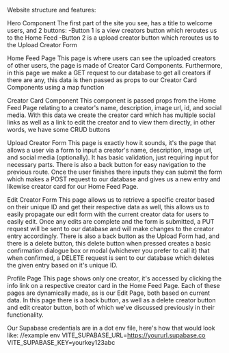 Website structure and features:

Hero Component
  The first part of the site you see, has a title to welcome users, and 2 buttons:
   -Button 1 is a view creators button which reroutes us to the Home Feed
   -Button 2 is a upload creator button which reroutes us to the Upload Creator Form

Home Feed Page
  This page is where users can see the uploaded creators of other users, the page is made of Creator Card Components.
  Furthermore, in this page we make a GET request to our database to get all creators if there are any, this data is
  then passed as props to our Creator Card Components using a map function

Creator Card Component
  This component is passed props from the Home Feed Page relating to a creator's name, description, image url,
  id, and social media. With this data we create the creator card which has multiple social links as well as
  a link to edit the creator and to view them directly, in other words, we have some CRUD buttons

Upload Creator Form
  This page is exactly how it sounds, it's the page that allows a user via a form to input a creator's name,
  description, image url, and social media (optionally). It has basic validation, just requiring input for
  necessary parts. There is also a back button for easy navigation to the previous route. Once the user
  finishes there inputs they can submit the form which makes a POST request to our database and gives us
  a new entry and likewise creator card for our Home Feed Page.

Edit Creator Form
  This page allows us to retrieve a specific creator based on their unique ID and get their respective data as
  well, this allows us to easily propagate our edit form with the current creator data for users to easily edit.
  Once any edits are complete and the form is submitted, a PUT request will be sent to our database and will
  make changes to the creator entry accordingly. There is also a back button as the Upload Form had, and
  there is a delete button, this delete button when pressed creates a basic confirmation dialogue box or
  modal (whichever you prefer to call it) that when confirmed, a DELETE request is sent to our database
  which deletes the given entry based on it's unique ID.

Profile Page
  This page shows only one creator, it's accessed by clicking the info link on a respective creator card
  in the Home Feed Page. Each of these pages are dynamically made, as is our Edit Page, both based on
  current data. In this page there is a back button, as well as a delete creator button and edit creator
  button, both of which we've discussed previously in their functionality.

Our Supabase credentials are in a dot env file, here's how that would look like:
//example env
VITE_SUPABASE_URL=https://yoururl.supabase.co
VITE_SUPABASE_KEY=yourkey123abc
